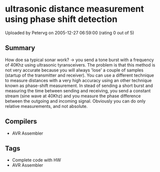 # ultrasonic distance measurement using phase shift detection

Uploaded by Petervg on 2005-12-27 06:59:00 (rating 0 out of 5)

## Summary

How doe sa typical sonar work? -> you send a tone burst with a frequency of 40Khz using ultrasonic tyransceivers. The problem is that this method is not very accurate because you will always 'lose' a couple of samples (startup of the transmitter and receiver). You can use a different technique to measure distances with a very high accuracy using an other technique known as phase-shift measurement. In stead of sending a short burst and measuring the time between sending and receiving, you send a constant stream (sine wave at 40Khz) and you measure the phase difference between the outgoing and incoming signal. Obviously you can do only relative measurements, and not absolute.

## Compilers

- AVR Assembler

## Tags

- Complete code with HW
- AVR Assembler
